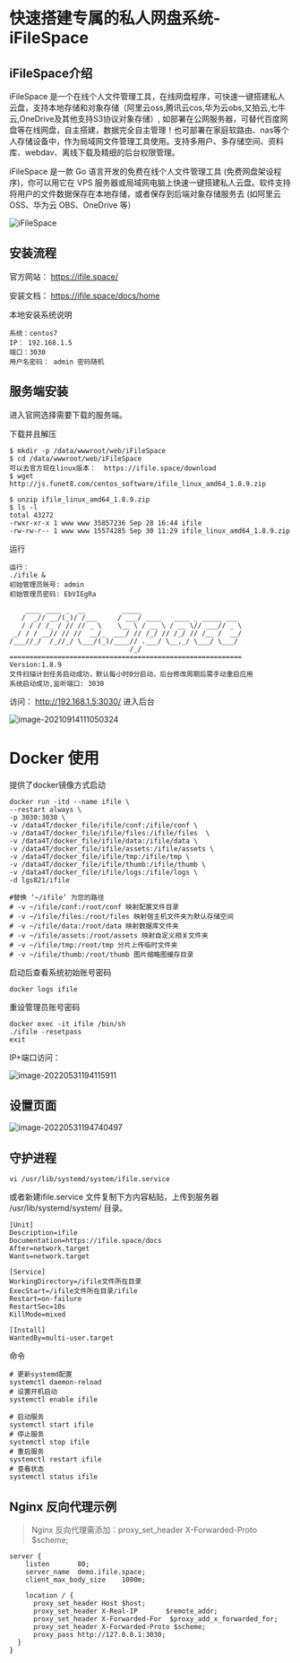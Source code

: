 # 快速搭建专属的私人网盘系统-iFileSpace

## iFileSpace介绍

iFileSpace 是一个在线个人文件管理工具，在线网盘程序，可快速一键搭建私人云盘，支持本地存储和对象存储（阿里云oss,腾讯云cos,华为云obs,又拍云,七牛云,OneDrive及其他支持S3协议对象存储）, 如部署在公网服务器，可替代百度网盘等在线网盘，自主搭建，数据完全自主管理！也可部署在家庭软路由、nas等个人存储设备中，作为局域网文件管理工具使用。支持多用户、多存储空间、资料库、webdav、离线下载及精细的后台权限管理。

iFileSpace 是一款 Go 语言开发的免费在线个人文件管理工具 (免费网盘架设程序)，你可以用它在 VPS 服务器或局域网电脑上快速一键搭建私人云盘。软件支持将用户的文件数据保存在本地存储，或者保存到后端对象存储服务去 (如阿里云 OSS、华为云 OBS、OneDrive 等）

![iFileSpace](https://imgoss.xgss.net/picgo/iFileSpace.jpg?aliyun)

## 安装流程

官方网站： https://ifile.space/

安装文档： https://ifile.space/docs/home

本地安装系统说明

```
系统：centos7
IP： 192.168.1.5
端口：3030
用户名密码： admin 密码随机
```



## 服务端安装

进入官网选择需要下载的服务端。

下载并且解压

```
$ mkdir -p /data/wwwroot/web/iFileSpace
$ cd /data/wwwroot/web/iFileSpace
可以去官方现在linux版本：  https://ifile.space/download
$ wget http://js.funet8.com/centos_software/ifile_linux_amd64_1.8.9.zip

$ unzip ifile_linux_amd64_1.8.9.zip 
$ ls -l
total 43272
-rwxr-xr-x 1 www www 35857236 Sep 28 16:44 ifile
-rw-rw-r-- 1 www www 15574285 Sep 30 11:29 ifile_linux_amd64_1.8.9.zip
```

运行

```
运行：
./ifile &
初始管理员账号: admin
初始管理员密码: EbVIEgRa

    ____ ____ _  __         _____                         
   /  _// __/(_)/ /___     / ___/ ____   ____ _ _____ ___ 
   / / / /_ / // // _ \    \__ \ / __ \ / __ \// ___// _ \
 _/ / / __// // //  __/_  ___/ // /_/ // /_/ // /__ /  __/
/___//_/  /_//_/ \___/(_)/____// .___/ \__,_/ \___/ \___/ 
                              /_/                         
==========================================================
Version:1.8.9
文件扫描计划任务启动成功，默认每小时0分启动，后台修改周期后需手动重启应用
系统启动成功,监听端口: 3030
```

访问： http://192.168.1.5:3030/ 进入后台

![image-20210914111050324](https://imgoss.xgss.net/picgo/image-20210914111050324.png?aliyun)



# Docker 使用

提供了docker镜像方式启动

```
docker run -itd --name ifile \
--restart always \
-p 3030:3030 \
-v /data4T/docker_file/ifile/conf:/ifile/conf \
-v /data4T/docker_file/ifile/files:/ifile/files  \
-v /data4T/docker_file/ifile/data:/ifile/data \
-v /data4T/docker_file/ifile/assets:/ifile/assets \
-v /data4T/docker_file/ifile/tmp:/ifile/tmp \
-v /data4T/docker_file/ifile/thumb:/ifile/thumb \
-v /data4T/docker_file/ifile/logs:/ifile/logs \
-d lgs821/ifile

#替换 ‘~/ifile’ 为您的路径
# -v ~/ifile/conf:/root/conf 映射配置文件目录
# -v ~/ifile/files:/root/files 映射宿主机文件夹为默认存储空间
# -v ~/ifile/data:/root/data 映射数据库文件夹
# -v ~/ifile/assets:/root/assets 映射自定义相关文件夹
# -v ~/ifile/tmp:/root/tmp 分片上传临时文件夹
# -v ~/ifile/thumb:/root/thumb 图片缩略图缓存目录
```

启动后查看系统初始账号密码

```
docker logs ifile
```

重设管理员账号密码

```
docker exec -it ifile /bin/sh
./ifile -resetpass
exit
```

IP+端口访问：

![image-20220531194115911](https://imgoss.xgss.net/picgo/image-20220531194115911.png?aliyun)

## 设置页面

![image-20220531194740497](https://imgoss.xgss.net/picgo/image-20220531194740497.png?aliyun)

## 守护进程

```
vi /usr/lib/systemd/system/ifile.service
```

或者新建ifile.service 文件复制下方内容粘贴，上传到服务器 /usr/lib/systemd/system/ 目录。

```
[Unit]
Description=ifile
Documentation=https://ifile.space/docs
After=network.target
Wants=network.target

[Service]
WorkingDirectory=/ifile文件所在目录
ExecStart=/ifile文件所在目录/ifile
Restart=on-failure
RestartSec=10s
KillMode=mixed

[Install]
WantedBy=multi-user.target
```



命令

```
# 更新systemd配置
systemctl daemon-reload
# 设置开机启动
systemctl enable ifile

# 启动服务
systemctl start ifile
# 停止服务
systemctl stop ifile
# 重启服务
systemctl restart ifile
# 查看状态
systemctl status ifile
```

## Nginx 反向代理示例

> Nginx 反向代理需添加：proxy_set_header X-Forwarded-Proto $scheme;

```
server {
    listen       80;
    server_name  demo.ifile.space;
    client_max_body_size    1000m;

    location / {
      proxy_set_header Host $host;
      proxy_set_header X-Real-IP       $remote_addr;
      proxy_set_header X-Forwarded-For  $proxy_add_x_forwarded_for;
      proxy_set_header X-Forwarded-Proto $scheme; 
      proxy_pass http://127.0.0.1:3030;
  }
}
```

